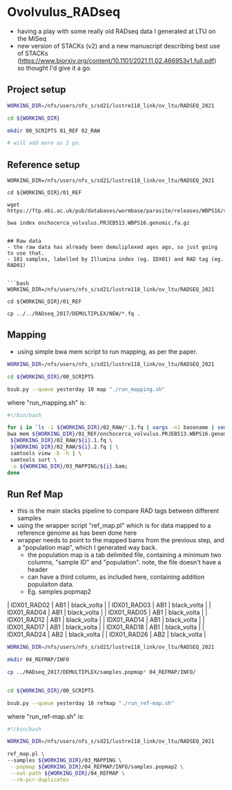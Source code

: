 # Ovolvulus_RADseq


- having a play with some really old RADseq data I generated at LTU on the MiSeq
- new version of STACKs (v2) and a new manuscript describing best use of STACKs
(https://www.biorxiv.org/content/10.1101/2021.11.02.466953v1.full.pdf) so thought I'd give it a go.



## Project setup
```bash
WORKING_DIR=/nfs/users/nfs_s/sd21/lustre118_link/ov_ltu/RADSEQ_2021

cd ${WORKING_DIR}

mkdir 00_SCRIPTS 01_REF 02_RAW

# will add more as I go.

```


## Reference setup
```
WORKING_DIR=/nfs/users/nfs_s/sd21/lustre118_link/ov_ltu/RADSEQ_2021

cd ${WORKING_DIR}/01_REF

wget https://ftp.ebi.ac.uk/pub/databases/wormbase/parasite/releases/WBPS16/species/onchocerca_volvulus/PRJEB513/onchocerca_volvulus.PRJEB513.WBPS16.genomic.fa.gz

bwa index onchocerca_volvulus.PRJEB513.WBPS16.genomic.fa.gz


## Raw data
- the raw data has already been demuliplexed ages ago, so just going to use that.
- 181 samples, labelled by Illumina index (eg. IDX01) and RAD tag (eg. RAD01)


```bash
WORKING_DIR=/nfs/users/nfs_s/sd21/lustre118_link/ov_ltu/RADSEQ_2021

cd ${WORKING_DIR}/01_REF

cp ../../RADseq_2017/DEMULTIPLEX/NEW/*.fq .

```




## Mapping
- using simple bwa mem script to run mapping, as per the paper.

```bash
WORKING_DIR=/nfs/users/nfs_s/sd21/lustre118_link/ov_ltu/RADSEQ_2021

cd ${WORKING_DIR}/00_SCRIPTS

bsub.py --queue yesterday 10 map "./run_mapping.sh"

```

where "run_mapping.sh" is:
```bash
#!/bin/bash

for i in `ls -1 ${WORKING_DIR}/02_RAW/*.1.fq | xargs -n1 basename | sed 's/.1.fq//g' `; do
bwa mem ${WORKING_DIR}/01_REF/onchocerca_volvulus.PRJEB513.WBPS16.genomic.fa.gz \
 ${WORKING_DIR}/02_RAW/${i}.1.fq \
 ${WORKING_DIR}/02_RAW/${i}.2.fq | \
 samtools view -b -h | \
 samtools sort \
 -o ${WORKING_DIR}/03_MAPPING/${i}.bam;
done
```


## Run Ref Map
- this is the main stacks pipeline to compare RAD tags between different samples
- using the wrapper script "ref_map.pl" which is for data mapped to a reference genome as has been done here
- wrapper needs to point to the mapped bams from the previous step, and a "population map", which I generated way back.
     - the population map is a tab delimited file, containing a minimum two columns, "sample ID" and "population". note, the file doesn't have a header
     - can have a third column, as included here, containing addition populaiton data.
     - Eg. samples.popmap2


| IDX01_RAD02 | AB1 | black_volta |
| IDX01_RAD03 | AB1 | black_volta |
| IDX01_RAD04 | AB1 | black_volta |
| IDX01_RAD05 | AB1 | black_volta |
| IDX01_RAD12 | AB1 | black_volta |
| IDX01_RAD14 | AB1 | black_volta |
| IDX01_RAD17 | AB1 | black_volta |
| IDX01_RAD18 | AB1 | black_volta |
| IDX01_RAD24 | AB2 | black_volta |
| IDX01_RAD26 | AB2 | black_volta |

```bash
WORKING_DIR=/nfs/users/nfs_s/sd21/lustre118_link/ov_ltu/RADSEQ_2021

mkdir 04_REFMAP/INFO

cp ../RADseq_2017/DEMULTIPLEX/samples.popmap* 04_REFMAP/INFO/


cd ${WORKING_DIR}/00_SCRIPTS

bsub.py --queue yesterday 10 refmap "./run_ref-map.sh"

```


where "run_ref-map.sh" is:
```bash
#!/bin/bash

WORKING_DIR=/nfs/users/nfs_s/sd21/lustre118_link/ov_ltu/RADSEQ_2021

ref_map.pl \
--samples ${WORKING_DIR}/03_MAPPING \
 --popmap ${WORKING_DIR}/04_REFMAP/INFO/samples.popmap2 \
 --out-path ${WORKING_DIR}/04_REFMAP \
 --rm-pcr-duplicates

 ```
